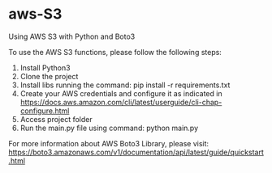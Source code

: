 # aws-S3
Using AWS S3 with Python and Boto3

To use the AWS S3 functions, please follow the following steps:

1. Install Python3
2. Clone the project
3. Install libs running the command: pip install -r requirements.txt
4. Create your AWS credentials and configure it as indicated in https://docs.aws.amazon.com/cli/latest/userguide/cli-chap-configure.html
5. Access project folder
6. Run the main.py file using command: python main.py

For more information about AWS Boto3 Library, please visit: https://boto3.amazonaws.com/v1/documentation/api/latest/guide/quickstart.html
